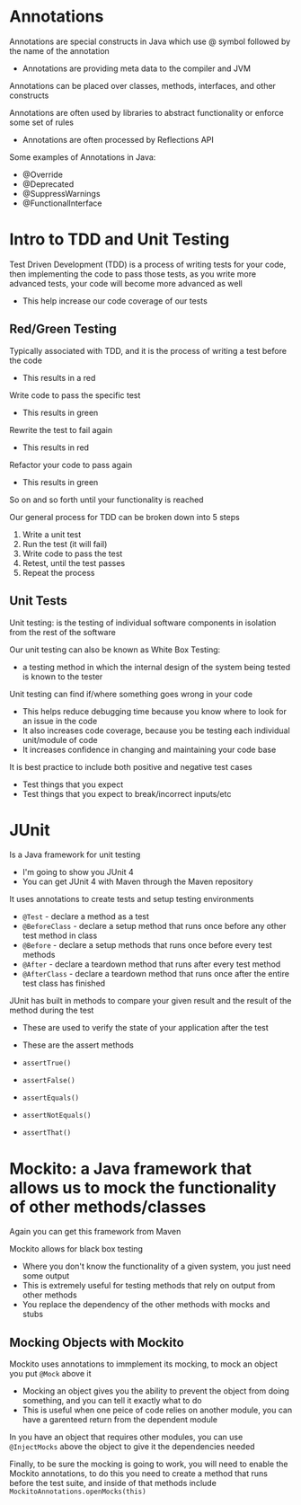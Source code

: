 # Annotations

Annotations are special constructs in Java which use @ symbol followed by the name of the annotation
- Annotations are providing meta data to the compiler and JVM

Annotations can be placed over classes, methods, interfaces, and other constructs

Annotations are often used by libraries to abstract functionality or enforce some set of rules
- Annotations are often processed by Reflections API

Some examples of Annotations in Java:
- @Override
- @Deprecated
- @SuppressWarnings
- @FunctionalInterface

# Intro to TDD and Unit Testing

Test Driven Development (TDD) is a process of writing tests for your code, then implementing the code to pass those tests, as you write more advanced tests, your code will become more advanced as well

- This help increase our code coverage of our tests

## Red/Green Testing

Typically associated with TDD, and it is the process of writing a test before the code
- This results in a red

Write code to pass the specific test
- This results in green

Rewrite the test to fail again
- This results in red

Refactor your code to pass again
- This results in green

So on and so forth until your functionality is reached

Our general process for TDD can be broken down into 5 steps

1. Write a unit test
2. Run the test (it will fail)
3. Write code to pass the test
4. Retest, until the test passes
5. Repeat the process

## Unit Tests

Unit testing: is the testing of individual software components in isolation from the rest of the software

Our unit testing can also be known as White Box Testing:
- a testing method in which the internal design of the system being tested is known to the tester

Unit testing can find if/where something goes wrong in your code
- This helps reduce debugging time because you know where to look for an issue in the code
- It also increases code coverage, because you be testing each individual unit/module of code
- It increases confidence in changing and maintaining your code base

It is best practice to include both positive and negative test cases
- Test things that you expect
- Test things that you expect to break/incorrect inputs/etc

# JUnit

Is a Java framework for unit testing
- I'm going to show you JUnit 4
- You can get JUnit 4 with Maven through the Maven repository

It uses annotations to create tests and setup testing environments

- `@Test` - declare a method as a test
- `@BeforeClass` - declare a setup method that runs once before any other test method in class
- `@Before` - declare a setup methods that runs once before every test methods
- `@After` - declare a teardown method that runs after every test method
- `@AfterClass` - declare a teardown method that runs once after the entire test class has finished

JUnit has built in methods to compare your given result and the result of the method during the test
- These are used to verify the state of your application after the test
- These are the assert methods

- `assertTrue()`
- `assertFalse()`
- `assertEquals()`
- `assertNotEquals()`
- `assertThat()`

# Mockito: a Java framework that allows us to mock the functionality of other methods/classes

Again you can get this framework from Maven

Mockito allows for black box testing
- Where you don't know the functionality of a given system, you just need some output
- This is extremely useful for testing methods that rely on output from other methods
- You replace the dependency of the other methods with mocks and stubs

## Mocking Objects with Mockito

Mockito uses annotations to immplement its mocking, to mock an object you put `@Mock` above it

- Mocking an object gives you the ability to prevent the object from doing something, and you can tell it exactly what to do
- This is useful when one peice of code relies on another module, you can have a garenteed return from the dependent module

In you have an object that requires other modules, you can use `@InjectMocks` above the object to give it the dependencies needed

Finally, to be sure the mocking is going to work, you will need to enable the Mockito annotations, to do this you need to create a method that runs before the test suite, and inside of that methods include `MockitoAnnotations.openMocks(this)`